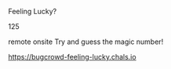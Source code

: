 Feeling Lucky?

125

remote onsite
Try and guess the magic number!

https://bugcrowd-feeling-lucky.chals.io

